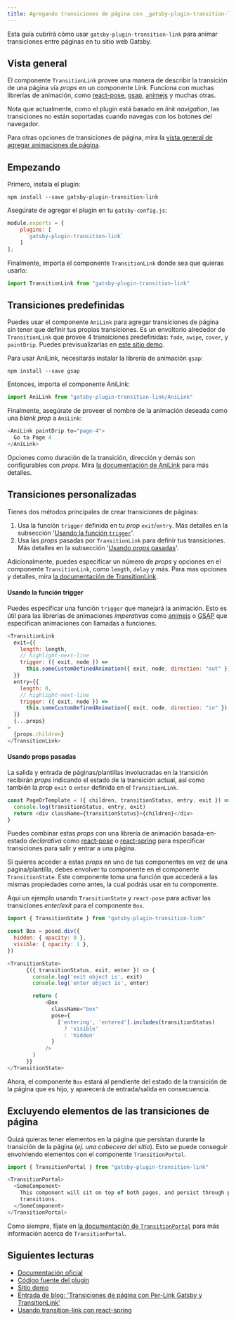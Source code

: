 ```yaml
---
title: Agregando transiciones de página con _gatsby-plugin-transition-link_
---
```


Esta guía cubrirá cómo usar `gatsby-plugin-transition-link` para animar transiciones entre páginas en tu sitio web Gatsby.

## Vista general

El componente `TransitionLink` provee una manera de describir la transición de una página vía _props_ en un componente Link. Funciona con muchas librerías de animación, como [react-pose](https://popmotion.io/pose/), [gsap](https://greensock.com/), [animejs](https://animejs.com/) y muchas otras.

Nota que actualmente, como el plugin está basado en _link navigation_, las transiciones no están soportadas cuando navegas con los botones del navegador.

Para otras opciones de transiciones de página, mira la [vista general de agregar animaciones de página](/docs/adding-page-transitions).

## Empezando

Primero, instala el plugin:

```shell
npm install --save gatsby-plugin-transition-link
```

Asegúrate de agregar el plugin en tu `gatsby-config.js`:

```javascript:title=gatsby-config.js
module.exports = {
    plugins: [
      `gatsby-plugin-transition-link`
    ]
];
```

Finalmente, importa el componente `TransitionLink` donde sea que quieras usarlo:

```javascript
import TransitionLink from "gatsby-plugin-transition-link"
```

## Transiciones predefinidas

Puedes usar el componente `AniLink` para agregar transiciones de página sin tener que definir tus propias transiciones. Es un envoltorio alrededor de `TransitionLink` que provee 4 transiciones predefinidas: `fade`, `swipe`, `cover`, y `paintDrip`. Puedes previsualizarlas en [este sitio demo](https://gatsby-plugin-transition-link.netlify.com/).

Para usar AniLink, necesitarás instalar la librería de animación `gsap`:

```shell
npm install --save gsap
```

Entonces, importa el componente AniLink:

```javascript
import AniLink from "gatsby-plugin-transition-link/AniLink"
```

Finalmente, asegúrate de proveer el nombre de la animación deseada como una _blank_ _prop_ a `AniLink`:

```javascript
<AniLink paintDrip to="page-4">
  Go to Page 4
</AniLink>
```

Opciones como duración de la transición, dirección y demás son configurables con _props_. Mira [la documentación de AniLink](https://transitionlink.tylerbarnes.ca/docs/anilink/) para más detalles.

## Transiciones personalizadas

Tienes dos métodos principales de crear transiciones de páginas:

1. Usa la función `trigger` definida en tu _prop_ `exit`/`entry`. Más detalles en la subsección '[Usando la función `trigger`](#using-the-trigger-function)'.
2. Usa las _props_ pasadas por `TransitionLink` para definir tus transiciones. Más detalles en la subsección '[Usando _props_ pasadas](#using-passed-props)'.

Adicionalmente, puedes especificar un número de _props_ y opciones en el componente `TransitionLink`, como `length`, `delay` y más. Para mas opciones y detalles, mira [la documentación de TransitionLink](https://transitionlink.tylerbarnes.ca/docs/transitionlink/).

#### Usando la función trigger

Puedes especificar una función `trigger` que manejará la animación. Esto es útil para las librerías de animaciones _imperativas_ como [animejs](https://animejs.com/) o [GSAP](https://greensock.com/gsap) que especifican animaciones con llamadas a funciones.

```javascript
<TransitionLink
  exit={{
    length: length,
    // highlight-next-line
    trigger: ({ exit, node }) =>
      this.someCustomDefinedAnimation({ exit, node, direction: "out" }),
  }}
  entry={{
    length: 0,
    // highlight-next-line
    trigger: ({ exit, node }) =>
      this.someCustomDefinedAnimation({ exit, node, direction: "in" }),
  }}
  {...props}
>
  {props.children}
</TransitionLink>
```

#### Usando props pasadas

La salida y entrada de páginas/plantillas involucradas en la transición recibirán _props_ indicando el estado de la transición actual, así como también la _prop_ `exit` o `enter` definida en el `TransitionLink`.

```javascript
const PageOrTemplate = ({ children, transitionStatus, entry, exit }) => {
  console.log(transitionStatus, entry, exit)
  return <div className={transitionStatus}>{children}</div>
}
```

Puedes combinar estas _props_ con una librería de animación basada-en-estado _declarativa_ como [react-pose](https://popmotion.io/pose/) o [react-spring](http://react-spring.surge.sh/) para especificar transiciones para salir y entrar a una página.

Si quieres acceder a estas _props_ en uno de tus componentes en vez de una página/plantilla, debes envolver tu componente en el componente `TransitionState`. Este componente toma una función que accederá a las mismas propiedades como antes, la cual podrás usar en tu componente.

Aquí un ejemplo usando `TransitionState` y `react-pose` para activar las transiciones _enter/exit_ para el componente `Box`.

```javascript
import { TransitionState } from "gatsby-plugin-transition-link"

const Box = posed.div({
  hidden: { opacity: 0 },
  visible: { opacity: 1 },
})

<TransitionState>
      {({ transitionStatus, exit, enter }) => {
        console.log('exit object is', exit)
        console.log('enter object is', enter)

        return (
            <Box
              className="box"
              pose={
                ['entering', 'entered'].includes(transitionStatus)
                  ? 'visible'
                  : 'hidden'
              }
            />
        )
      }}
</TransitionState>
```

Ahora, el componente `Box` estará al pendiente del estado de la transición de la página que es hijo, y aparecerá de entrada/salida en consecuencia.

## Excluyendo elementos de las transiciones de página

Quizá quieras tener elementos en la página que persistan durante la transición de la página (_ej. una cabecera del sitio_). Esto se puede conseguir envolviendo elementos con el componente `TransitionPortal`.

```javascript
import { TransitionPortal } from "gatsby-plugin-transition-link"
```

```javascript
<TransitionPortal>
  <SomeComponent>
    This component will sit on top of both pages, and persist through page
    transitions.
  </SomeComponent>
</TransitionPortal>
```

Como siempre, fíjate en [la documentación de `TransitionPortal`](https://transitionlink.tylerbarnes.ca/docs/transitionportal/) para más información acerca de `TransitionPortal`.

## Siguientes lecturas

- [Documentación oficial](https://transitionlink.tylerbarnes.ca/docs/)
- [Código fuente del plugin](https://github.com/TylerBarnes/gatsby-plugin-transition-link)
- [Sitio demo](https://gatsby-plugin-transition-link.netlify.com/)
- [Entrada de blog: 'Transiciones de página con Per-Link Gatsby y TransitionLink'](/blog/2018-12-04-per-link-gatsby-page-transitions-with-transitionlink/)
- [Usando transition-link con react-spring](https://github.com/TylerBarnes/gatsby-plugin-transition-link/issues/34)
